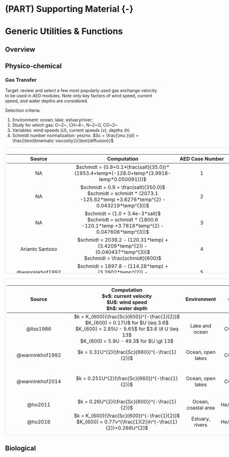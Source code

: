 # (PART)  Supporting Material {-} 

# Generic Utilities & Functions

## Overview


## Physico-chemical

### Gas Transfer

Target: review and select a few most popularly used gas exchange velocity to be used in AED modules. Note only key factors of wind speed, current speed, and water depths are considered. 

Selection criteria:

1. Environment: ocean; lake; estuary/river;
2. Study for which gas: O~2~, CH~4~, N~2~O, CO~2~
3. Variables: wind speeds ($U$), current speeds ($v$), depths ($h$)
4. Schmidt number normalization: yes/no. $Sc = \frac{\mu }{d} = \frac{\text{kinematic viscosity}}{\text{diffusion}}$


<center>
<div style="border: 1px solid #ddd; padding: 5px; overflow-y: scroll; height:400px; overflow-x: scroll; width:725px; "><table class="table table-condensed" style="width: auto !important; margin-left: auto; margin-right: auto;">
 <thead>
  <tr>
   <th style="text-align:center;"> Source </th>
   <th style="text-align:center;"> Computation </th>
   <th style="text-align:center;"> AED Case Number </th>
  </tr>
 </thead>
<tbody>
  <tr>
   <td style="text-align:center;min-width: 12em; "> NA </td>
   <td style="text-align:center;min-width: 17em; "> $schmidt = (0.9+0.1*\frac{salt}{35.0})*(1953.4+temp*(-128.0+temp*(3.9918-temp*0.050091)))$ </td>
   <td style="text-align:center;min-width: 10em; "> 1 </td>
  </tr>
  <tr>
   <td style="text-align:center;min-width: 12em; "> NA </td>
   <td style="text-align:center;min-width: 17em; "> $schmidt = 0.9 + \frac{salt}{350.0}$ <br> $schmidt = schmidt * (2073.1 -125.62*temp +3.6276*temp^{2} - 0.043219*temp^{3})$ </td>
   <td style="text-align:center;min-width: 10em; "> 2 </td>
  </tr>
  <tr>
   <td style="text-align:center;min-width: 12em; "> NA </td>
   <td style="text-align:center;min-width: 17em; "> $schmidt = (1.0 + 3.4e-3*salt)$ <br> $schmidt = schmidt * (1800.6 -120.1*temp +3.7818*temp^{2} - 0.047608*temp^{3})$ </td>
   <td style="text-align:center;min-width: 10em; "> 3 </td>
  </tr>
  <tr>
   <td style="text-align:center;min-width: 12em; "> Arianto Santoso </td>
   <td style="text-align:center;min-width: 17em; "> $schmidt = 2039.2 - (120.31*temp) + (3.4209*temp^{2}) - (0.040437*temp^{3})$ <br> $schmidt = \frac{schmidt}{600}$ </td>
   <td style="text-align:center;min-width: 10em; "> 4 </td>
  </tr>
  <tr>
   <td style="text-align:center;min-width: 12em; "> @wanninkhof1992 </td>
   <td style="text-align:center;min-width: 17em; "> $schmidt = 1897.8 - (114.28*temp) + (3.2902*temp^{2}) - (0.039061*temp^{3})$ </td>
   <td style="text-align:center;min-width: 10em; "> 5 </td>
  </tr>
  <tr>
   <td style="text-align:center;min-width: 12em; "> @wanninkhof1992 </td>
   <td style="text-align:center;min-width: 17em; "> $schmidt = 2055.6 - (137.11*temp) + (4.3173*temp^{2}) - (0.054350*temp^{3})$ </td>
   <td style="text-align:center;min-width: 10em; "> 6 </td>
  </tr>
</tbody>
</table></div>
</center>
<br>
<center>
<div style="border: 1px solid #ddd; padding: 5px; overflow-y: scroll; height:500px; overflow-x: scroll; width:725px; "><table class="table table-condensed" style="width: auto !important; margin-left: auto; margin-right: auto;">
 <thead>
  <tr>
   <th style="text-align:center;"> Source </th>
   <th style="text-align:center;"> Computation <br> $v$: current velocity <br> $U$: wind speed <br> $h$: water depth </th>
   <th style="text-align:center;"> Environment </th>
   <th style="text-align:center;"> Gas </th>
   <th style="text-align:center;"> Required Variables </th>
   <th style="text-align:center;"> $Sc$ Normalisation </th>
   <th style="text-align:center;"> Comment </th>
   <th style="text-align:center;"> AED Option Number </th>
  </tr>
 </thead>
<tbody>
  <tr>
   <td style="text-align:center;min-width: 12em; "> @liss1986 </td>
   <td style="text-align:center;min-width: 22em; "> $k = K_{600}(\frac{Sc}{600})^{-\frac{1}{2}}$ <br> $K_{600} = 0.17U$ for $U \leq 3.6$ <br> $K_{600} = 2.85U - 9.65$ for $3.6 \lt U \leq 13$ <br> $K_{600} = 5.9U - 49.3$ for $U \gt 13$ </td>
   <td style="text-align:center;"> Lake and ocean </td>
   <td style="text-align:center;"> CO~2~ </td>
   <td style="text-align:center;"> $U$ </td>
   <td style="text-align:center;"> Yes, 600 </td>
   <td style="text-align:center;min-width: 15em; "> One of the most popular formulas in early stage </td>
   <td style="text-align:center;"> $\Theta_{gas}^{schmidt} = 1$ </td>
  </tr>
  <tr>
   <td style="text-align:center;min-width: 12em; "> @wanninkhof1992 </td>
   <td style="text-align:center;min-width: 22em; "> $k = 0.31U^{2}(\frac{Sc}{660})^{-\frac{1}{2}}$ </td>
   <td style="text-align:center;"> Ocean, open lakes </td>
   <td style="text-align:center;"> CO~2~ </td>
   <td style="text-align:center;"> $U$ </td>
   <td style="text-align:center;"> Yes, 660 </td>
   <td style="text-align:center;min-width: 15em; "> One of the most globally popular formulas for oceans and lakes </td>
   <td style="text-align:center;"> $\Theta_{gas}^{schmidt} = 2$ </td>
  </tr>
  <tr>
   <td style="text-align:center;min-width: 12em; "> @wanninkhof2014 </td>
   <td style="text-align:center;min-width: 22em; "> $k = 0.251U^{2}(\frac{Sc}{660})^{-\frac{1}{2}}$ </td>
   <td style="text-align:center;"> Ocean, open lakes </td>
   <td style="text-align:center;"> CO~2~ </td>
   <td style="text-align:center;"> $U$ </td>
   <td style="text-align:center;"> Yes, 660 </td>
   <td style="text-align:center;min-width: 15em; "> Updated formula of @wanninkhof1992. Note the coefficient of 0.251 is now closer to @ho2011, @ho2016, and @borges2004. </td>
   <td style="text-align:center;"> $\Theta_{gas}^{schmidt} = 3$ </td>
  </tr>
  <tr>
   <td style="text-align:center;min-width: 12em; "> @ho2011 </td>
   <td style="text-align:center;min-width: 22em; "> $k = 0.26U^{2}(\frac{Sc}{600})^{-\frac{1}{2}}$ </td>
   <td style="text-align:center;"> Ocean, coastal area </td>
   <td style="text-align:center;"> He/SF~6~ </td>
   <td style="text-align:center;"> $U$ </td>
   <td style="text-align:center;"> Yes, 600 </td>
   <td style="text-align:center;min-width: 15em; "> Measurement at ocean and coastal area </td>
   <td style="text-align:center;"> $\Theta_{gas}^{schmidt} = 4$ </td>
  </tr>
  <tr>
   <td style="text-align:center;min-width: 12em; "> @ho2016 </td>
   <td style="text-align:center;min-width: 22em; "> $k = K_{600}(\frac{Sc}{600})^{-\frac{1}{2}}$ <br>  $K_{600} = 0.77v^{\frac{1}{2}}h^{-\frac{1}{2}}+0.266U^{2}$ </td>
   <td style="text-align:center;"> Estuary, rivers </td>
   <td style="text-align:center;"> He/SF~6~ </td>
   <td style="text-align:center;"> $v$,$U$,$h$ </td>
   <td style="text-align:center;"> Yes, 600 </td>
   <td style="text-align:center;min-width: 15em; "> Measurement at estuarine environment </td>
   <td style="text-align:center;"> $\Theta_{gas}^{schmidt} = 5$ </td>
  </tr>
  <tr>
   <td style="text-align:center;min-width: 12em; "> @raymond2001 </td>
   <td style="text-align:center;min-width: 22em; "> $k = K_{600}(\frac{Sc}{600})^{-\frac{1}{2}}$ <br> $K_{600} = 1.91exp(0.35U)$ </td>
   <td style="text-align:center;"> Estuary, rivers </td>
   <td style="text-align:center;"> CO~2~ </td>
   <td style="text-align:center;"> $U$ </td>
   <td style="text-align:center;"> Yes, 600 </td>
   <td style="text-align:center;min-width: 15em; "> An equation for estuary/river environment but against only on winds based on extensive review. Note the K value here is much higher than ocean environment in high wind speeds  (e.g. @wanninkhof1992). </td>
   <td style="text-align:center;"> $\Theta_{gas}^{schmidt} = 6$ </td>
  </tr>
  <tr>
   <td style="text-align:center;min-width: 12em; "> @borges2004 </td>
   <td style="text-align:center;min-width: 22em; "> $k = K_{600}(\frac{Sc}{600})^{-\frac{1}{2}}$ <br> $K_{600} = 1.0 + 1.719v^{\frac{1}{2}}h^{\frac{1}{2}}+2.85U$ </td>
   <td style="text-align:center;"> Scheldt Estuary </td>
   <td style="text-align:center;"> CO~2~ </td>
   <td style="text-align:center;"> $v$,$U$,$h$ </td>
   <td style="text-align:center;"> Yes, 600 </td>
   <td style="text-align:center;min-width: 15em; "> A equation for estuary environment from extensive measurement at Scheldt Estuary </td>
   <td style="text-align:center;"> $\Theta_{gas}^{schmidt} = 7$ </td>
  </tr>
  <tr>
   <td style="text-align:center;min-width: 12em; "> @rosentreter2016 </td>
   <td style="text-align:center;min-width: 22em; "> $k = K_{600}(\frac{Sc}{600})^{-\frac{1}{2}}$ <br> $K_{600CO_{2}} = -0.08+0.26v+0.83U+0.59h$ <br> $K_{600CO_{4}} = -1.07+0.36v+0.99U+0.87h$ </td>
   <td style="text-align:center;"> Estuaries </td>
   <td style="text-align:center;"> CO~2~, CH~4~ </td>
   <td style="text-align:center;"> $v$,$U$,$h$ </td>
   <td style="text-align:center;"> Yes, 600 </td>
   <td style="text-align:center;min-width: 15em; "> Equations developed specially for Queensland estuaries </td>
   <td style="text-align:center;"> $\Theta_{gas}^{schmidt} = 8$ </td>
  </tr>
</tbody>
</table></div>
</center>

## Biological



